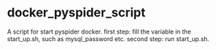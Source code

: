 # docker_pyspider_script
A script for start pyspider docker.
first step: fill the variable in the start_up.sh, such as mysql_password etc.
second step: run start_up.sh.
